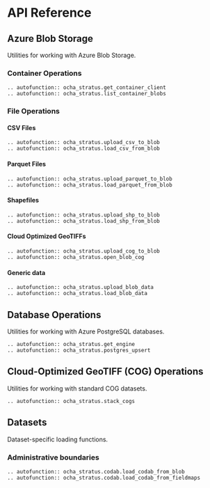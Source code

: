 # API Reference

## Azure Blob Storage

Utilities for working with Azure Blob Storage.

### Container Operations

```{eval-rst}
.. autofunction:: ocha_stratus.get_container_client
.. autofunction:: ocha_stratus.list_container_blobs
```

### File Operations

#### CSV Files
```{eval-rst}
.. autofunction:: ocha_stratus.upload_csv_to_blob
.. autofunction:: ocha_stratus.load_csv_from_blob
```

#### Parquet Files
```{eval-rst}
.. autofunction:: ocha_stratus.upload_parquet_to_blob
.. autofunction:: ocha_stratus.load_parquet_from_blob
```

#### Shapefiles
```{eval-rst}
.. autofunction:: ocha_stratus.upload_shp_to_blob
.. autofunction:: ocha_stratus.load_shp_from_blob
```

#### Cloud Optimized GeoTIFFs
```{eval-rst}
.. autofunction:: ocha_stratus.upload_cog_to_blob
.. autofunction:: ocha_stratus.open_blob_cog
```

#### Generic data
```{eval-rst}
.. autofunction:: ocha_stratus.upload_blob_data
.. autofunction:: ocha_stratus.load_blob_data
```

## Database Operations

Utilities for working with Azure PostgreSQL databases.

```{eval-rst}
.. autofunction:: ocha_stratus.get_engine
.. autofunction:: ocha_stratus.postgres_upsert
```

## Cloud-Optimized GeoTIFF (COG) Operations

Utilities for working with standard COG datasets.

```{eval-rst}
.. autofunction:: ocha_stratus.stack_cogs
```

## Datasets

Dataset-specific loading functions.

### Administrative boundaries
```{eval-rst}
.. autofunction:: ocha_stratus.codab.load_codab_from_blob
.. autofunction:: ocha_stratus.codab.load_codab_from_fieldmaps
